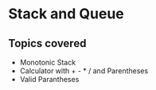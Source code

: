 # Stack and Queue

## Topics covered
- Monotonic Stack
- Calculator with + - * / and Parentheses
- Valid Parantheses